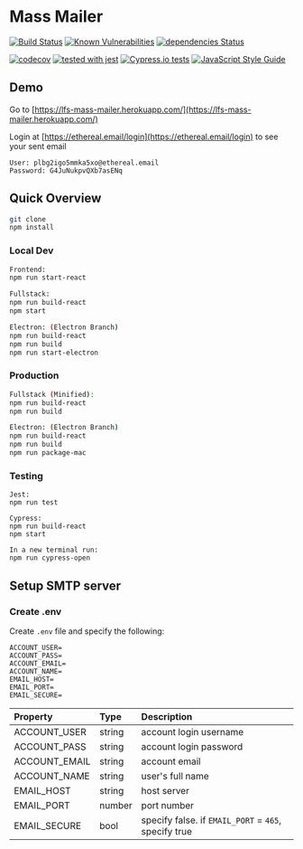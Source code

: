 # Mass Mailer

[![Build Status](https://travis-ci.org/UBC-LFS/lfs-mass-mailer.svg?branch=master)](https://travis-ci.org/UBC-LFS/lfs-mass-mailer)
[![Known Vulnerabilities](https://snyk.io/test/github/UBC-LFS/lfs-mass-mailer/badge.svg)](https://snyk.io/test/github/UBC-LFS/lfs-mass-mailer)
[![dependencies Status](https://david-dm.org/UBC-LFS/lfs-mass-mailer/status.svg)](https://david-dm.org/UBC-LFS/lfs-mass-mailer)

[![codecov](https://codecov.io/gh/UBC-LFS/lfs-mass-mailer/branch/master/graph/badge.svg)](https://codecov.io/gh/UBC-LFS/lfs-mass-mailer)
[![tested with jest](https://img.shields.io/badge/tested_with-jest-99424f.svg)](http://facebook.github.io/jest/)
[![Cypress.io tests](https://img.shields.io/badge/cypress.io-tests-green.svg?style=flat-square)](https://cypress.io)
[![JavaScript Style Guide](https://img.shields.io/badge/code_style-standard-brightgreen.svg)](https://standardjs.com)

## Demo

Go to [https://lfs-mass-mailer.herokuapp.com/](https://lfs-mass-mailer.herokuapp.com/)

Login at [https://ethereal.email/login](https://ethereal.email/login) to see your sent email

```
User: plbg2igo5mmka5xo@ethereal.email
Password: G4JuNukpvQXb7asENq
```

## Quick Overview 

```sh
git clone
npm install
```

### Local Dev

```sh
Frontend:
npm run start-react

Fullstack:
npm run build-react 
npm start

Electron: (Electron Branch)
npm run build-react 
npm run build 
npm run start-electron
```

### Production

```sh
Fullstack (Minified):
npm run build-react
npm run build

Electron: (Electron Branch)
npm run build-react 
npm run build 
npm run package-mac
```

### Testing

```
Jest:
npm run test

Cypress:
npm run build-react 
npm start

In a new terminal run: 
npm run cypress-open
```

## Setup SMTP server

### Create .env

Create `.env` file and specify the following:

```
ACCOUNT_USER=
ACCOUNT_PASS=
ACCOUNT_EMAIL=
ACCOUNT_NAME=
EMAIL_HOST=
EMAIL_PORT=
EMAIL_SECURE=
```

Property	|	Type	|	Description
:-----------------------|:--------------|:--------------------------------
ACCOUNT_USER	|	string	|	account login username 
ACCOUNT_PASS | string  | account login password 
ACCOUNT_EMAIL	|	string	|	account email
ACCOUNT_NAME | string | user's full name
EMAIL_HOST	|	string	|	host server 
EMAIL_PORT | number | port number
EMAIL_SECURE	|	bool |	specify false. if `EMAIL_PORT` = `465`, specify true
